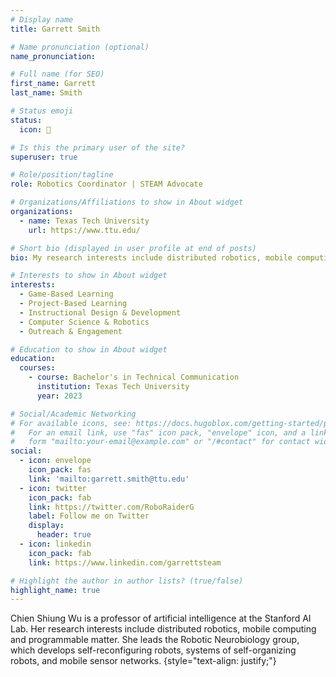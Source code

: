 ```yaml
---
# Display name
title: Garrett Smith

# Name pronunciation (optional)
name_pronunciation: 

# Full name (for SEO)
first_name: Garrett
last_name: Smith

# Status emoji
status:
  icon: 🤖

# Is this the primary user of the site?
superuser: true

# Role/position/tagline
role: Robotics Coordinator | STEAM Advocate

# Organizations/Affiliations to show in About widget
organizations:
  - name: Texas Tech University
    url: https://www.ttu.edu/

# Short bio (displayed in user profile at end of posts)
bio: My research interests include distributed robotics, mobile computing and programmable matter.

# Interests to show in About widget
interests:
  - Game-Based Learning
  - Project-Based Learning
  - Instructional Design & Development
  - Computer Science & Robotics
  - Outreach & Engagement

# Education to show in About widget
education:
  courses:
    - course: Bachelor's in Technical Communication
      institution: Texas Tech University
      year: 2023

# Social/Academic Networking
# For available icons, see: https://docs.hugoblox.com/getting-started/page-builder/#icons
#   For an email link, use "fas" icon pack, "envelope" icon, and a link in the
#   form "mailto:your-email@example.com" or "/#contact" for contact widget.
social:
  - icon: envelope
    icon_pack: fas
    link: 'mailto:garrett.smith@ttu.edu'
  - icon: twitter
    icon_pack: fab
    link: https://twitter.com/RoboRaiderG
    label: Follow me on Twitter
    display:
      header: true
  - icon: linkedin
    icon_pack: fab
    link: https://www.linkedin.com/garrettsteam

# Highlight the author in author lists? (true/false)
highlight_name: true
---
```


Chien Shiung Wu is a professor of artificial intelligence at the Stanford AI Lab. Her research interests include distributed robotics, mobile computing and programmable matter. She leads the Robotic Neurobiology group, which develops self-reconfiguring robots, systems of self-organizing robots, and mobile sensor networks.
{style="text-align: justify;"}
